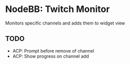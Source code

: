 # NodeBB: Twitch Monitor
Monitors specific channels and adds them to widget view

## TODO

- ACP: Prompt before remove of channel
- ACP: Show progress on channel add
